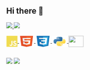 ## Hi there 👋

<div>
  <a href="https://github.com/BiaMoraes97">
    <img height="180em" src="https://github-readme-stats.vercel.app/api?username=BiaMoraes97&show_icons=true&theme=dracula">
    <img height="180em" src="https://github-readme-stats.vercel.app/api/top-langs/?username=BiaMoraes97&layout=compact&langs_count=168theme=dracula">
</div>

<div style="display: inline_block"><br>
  <img align="center" height="30" src="https://raw.githubusercontent.com/devicons/devicon/master/icons/javascript/javascript-plain.svg">
  <img align="center" height="30" width="40" src="https://raw.githubusercontent.com/devicons/devicon/master/icons/html5/html5-original.svg">
  <img align="center" height="30" width="40" src="https://raw.githubusercontent.com/devicons/devicon/master/icons/css3/css3-original.svg">
  <img align="center" height="30" width="40" src="https://raw.githubusercontent.com/devicons/devicon/master/icons/python/python-original.svg">
  <img align="center" height="30" width="40" src="https://cdn.jsdelivr.net/gh/devicons/devicon@latest/icons/figma/figma-original.svg">
</div>
  
  ##
 
<div> 
  <a href = "mailto:fbmmca@cesar.school"><img src="https://img.shields.io/badge/-Gmail-%23333?style=for-the-badge&logo=gmail&logoColor=white" target="_blank"></a>
  <a href="https://www.linkedin.com/in/beatriz-moraes-a311a7359" target="_blank"><img src="https://img.shields.io/badge/-LinkedIn-%230077B5?style=for-the-badge&logo=linkedin&logoColor=white" target="_blank"></a> 
  
</div>
